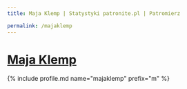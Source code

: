 ```yaml
---
title: Maja Klemp | Statystyki patronite.pl | Patromierz

permalink: /majaklemp
---
```


# [Maja Klemp](https://patronite.pl/majaklemp)

{% include profile.md name="majaklemp" prefix="m" %}
